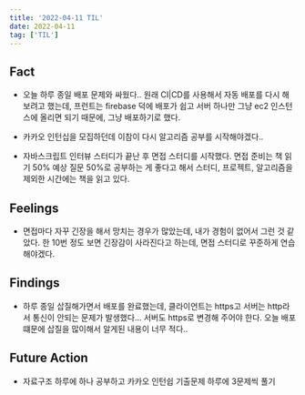 ```yaml
---
title: '2022-04-11 TIL'
date: 2022-04-11
tag: ['TIL']
---
```


## Fact

- 오늘 하루 종일 배포 문제와 싸웠다.. 원래 CI|CD를 사용해서 자동 배포를 다시 해보려고 했는데, 프런트는 firebase 덕에 배포가 쉽고 서버 하나만 그냥 ec2 인스턴스에 올리면 되기 때문에, 그냥 배포하기로 했다.

- 카카오 인턴십을 모집하던데 이참이 다시 알고리즘 공부를 시작해야겠다..

- 자바스크립트 인터뷰 스터디가 끝난 후 면접 스터디를 시작했다. 면접 준비는 책 읽기 50% 예상 질문 50%로 공부하는 게 좋다고 해서 스터디, 프로젝트, 알고리즘을 제외한 시간에는 책을 읽고 있다.

## Feelings

- 면접마다 자꾸 긴장을 해서 망치는 경우가 많았는데, 내가 경험이 없어서 그런 것 같았다. 한 10번 정도 보면 긴장감이 사라진다고 하는데, 면접 스터디로 꾸준하게 연습해야겠다.

## Findings

- 하루 종일 삽질해가면서 배포를 완료했는데, 클라이언트는 https고 서버는 http라서 통신이 안되는 문제가 발생했다... 서버도 https로 변경해 주어야 한다. 오늘 배포떄문에 삽질을 많이해서 알게된 내용이 너무 적다..

## Future Action

- 자료구조 하루에 하나 공부하고 카카오 인턴쉽 기출문제 하루에 3문제씩 풀기

